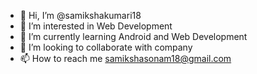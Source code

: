 - 👋 Hi, I’m @samikshakumari18
- 👀 I’m interested in Web Development
- 🌱 I’m currently learning Android and Web Development
- 💞️ I’m looking to collaborate with company
- 📫 How to reach me samikshasonam18@gmail.com

<!---
samikshakumari18/samikshakumari18 is a ✨ special ✨ repository because its `README.md` (this file) appears on your GitHub profile.
You can click the Preview link to take a look at your changes.
--->
